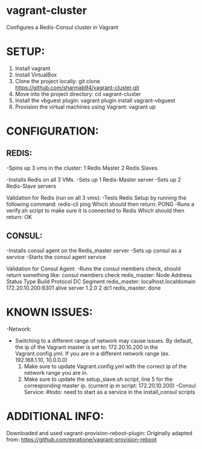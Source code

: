 # vagrant-cluster

Configures a Redis-Consul cluster in Vagrant
 
SETUP:
==============
1. Install vagrant
2. Install VirtualBox
3. Clone the project locally: git clone https://github.com/sharmab94/vagrant-cluster.git
4. Move into the project directory: cd vagrant-cluster
5. Install the vbguest plugin: vagrant plugin install vagrant-vbguest
6. Provision the virtual machines using Vagrant: vagrant up


CONFIGURATION:
==============
REDIS:
--------------
-Spins up 3 vms in the cluster:
1 Redis Master
2 Redis Slaves

-Installs Redis on all 3 VMs.
-Sets up 1 Redis-Master server
-Sets up 2 Redis-Slave servers

Validation for Redis (run on all 3 vms):
-Tests Redis Setup by running the following command:
redis-cli ping
Which should then return: PONG
-Runs a verify.sh script to make sure it is connected to Redis
Which should then return: OK

CONSUL:
--------------
-Installs consul agent on the Redis_master server
-Sets up consul as a service
-Starts the consul agent service

Validation for Consul Agent:
-Runs the consul members check, should return something like:
consul members check
    redis_master: Node                   Address             Status  Type    Build  Protocol  DC   Segment
    redis_master: localhost.localdomain  172.20.10.200:8301  alive   server  1.2.0  2         dc1  <all>
    redis_master: done

KNOWN ISSUES:
==============
-Network:
- Switching to a different range of network may cause issues. By default, the ip of the Vagrant master is set to: 172.20.10.200 in the Vagrant.config.yml.
If you are in a different network range (ex. 192.168.1.10, 10.0.0.0)
  1. Make sure to update Vagrant.config.yml with the correct ip of the network range you are in.
  2. Make sure to update the setup_slave.sh script, line 5 for the corresponding master ip. (current ip in script: 172.20.10.200)
-Consul Service: #todo: need to start as a service in the install_consul scripts

 ADDITIONAL INFO:
 ==============
 Downloaded and used vagrant-provision-reboot-plugin: Originally adapted from: https://github.com/exratione/vagrant-provision-reboot
